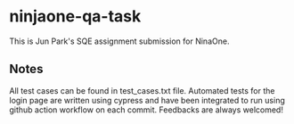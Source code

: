 # ninjaone-qa-task

This is Jun Park's SQE assignment submission for NinaOne.

## Notes

All test cases can be found in test_cases.txt file. Automated tests for the login page are written using cypress and have been integrated to run using github action workflow on each commit. Feedbacks are always welcomed!